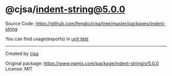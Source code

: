 # @cjsa/indent-string@5.0.0

Source Code: https://github.com/fengkx/cjsa/tree/master/packages/indent-string

You can find usage(exports) in [unit test](https://github.com/fengkx/cjsa/tree/master/packages/indent-string/test/pkg.test.js)

---

Created by [cjsa](https://github.com/fengkx/cjsa/)

Original package: https://www.npmjs.com/package/indent-string/v/5.0.0
License: MIT
